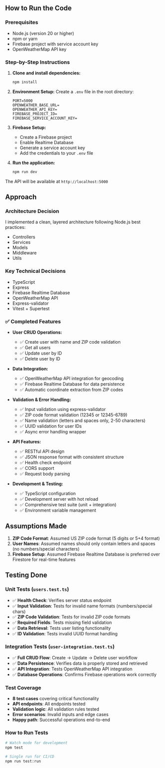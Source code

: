 ## How to Run the Code

### Prerequisites

- Node.js (version 20 or higher)
- npm or yarn
- Firebase project with service account key
- OpenWeatherMap API key

### Step-by-Step Instructions

1. **Clone and install dependencies:**

   ```bash
   npm install
   ```

2. **Environment Setup:**
   Create a `.env` file in the root directory:

   ```env
   PORT=5000
   OPENWEATHER_BASE_URL=
   OPENWEATHER_API_KEY=
   FIREBASE_PROJECT_ID=
   FIREBASE_SERVICE_ACCOUNT_KEY=
   ```

3. **Firebase Setup:**

   - Create a Firebase project
   - Enable Realtime Database
   - Generate a service account key
   - Add the credentials to your `.env` file

4. **Run the application:**

   ```bash
   npm run dev
   ```

The API will be available at `http://localhost:5000`

## Approach

### Architecture Decision

I implemented a clean, layered architecture following Node.js best practices:

- Controllers
- Services
- Models
- Middleware
- Utils

### Key Technical Decisions

- TypeScript
- Express
- Firebase Realtime Database
- OpenWeatherMap API
- Express-validator
- Vitest + Supertest

### ✅ Completed Features

- **User CRUD Operations:**

  - ✅ Create user with name and ZIP code validation
  - ✅ Get all users
  - ✅ Update user by ID
  - ✅ Delete user by ID

- **Data Integration:**

  - ✅ OpenWeatherMap API integration for geocoding
  - ✅ Firebase Realtime Database for data persistence
  - ✅ Automatic coordinate extraction from ZIP codes

- **Validation & Error Handling:**

  - ✅ Input validation using express-validator
  - ✅ ZIP code format validation (12345 or 12345-6789)
  - ✅ Name validation (letters and spaces only, 2-50 characters)
  - ✅ UUID validation for user IDs
  - ✅ Async error handling wrapper

- **API Features:**

  - ✅ RESTful API design
  - ✅ JSON response format with consistent structure
  - ✅ Health check endpoint
  - ✅ CORS support
  - ✅ Request body parsing

- **Development & Testing:**
  - ✅ TypeScript configuration
  - ✅ Development server with hot reload
  - ✅ Comprehensive test suite (unit + integration)
  - ✅ Environment variable management

## Assumptions Made

1. **ZIP Code Format**: Assumed US ZIP code format (5 digits or 5+4 format)
2. **User Names**: Assumed names should only contain letters and spaces (no numbers/special characters)
3. **Firebase Setup**: Assumed Firebase Realtime Database is preferred over Firestore for real-time features

## Testing Done

### Unit Tests (`users.test.ts`)

- ✅ **Health Check**: Verifies server status endpoint
- ✅ **Input Validation**: Tests for invalid name formats (numbers/special chars)
- ✅ **ZIP Code Validation**: Tests for invalid ZIP code formats
- ✅ **Required Fields**: Tests missing field validation
- ✅ **Data Retrieval**: Tests user listing functionality
- ✅ **ID Validation**: Tests invalid UUID format handling

### Integration Tests (`user-integration.test.ts`)

- ✅ **Full CRUD Flow**: Create → Update → Delete user workflow
- ✅ **Data Persistence**: Verifies data is properly stored and retrieved
- ✅ **API Integration**: Tests OpenWeatherMap API integration
- ✅ **Database Operations**: Confirms Firebase operations work correctly

### Test Coverage

- **8 test cases** covering critical functionality
- **API endpoints**: All endpoints tested
- **Validation logic**: All validation rules tested
- **Error scenarios**: Invalid inputs and edge cases
- **Happy path**: Successful operations end-to-end

### How to Run Tests

```bash
# Watch mode for development
npm test

# Single run for CI/CD
npm run test:run
```
